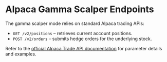 # Alpaca Gamma Scalper Endpoints

The gamma scalper mode relies on standard Alpaca trading APIs:

- `GET /v2/positions` – retrieves current account positions.
- `POST /v2/orders` – submits hedge orders for the underlying stock.

Refer to the [official Alpaca Trade API documentation](https://docs.alpaca.markets/reference/rest-api-v2) for parameter details and examples.
